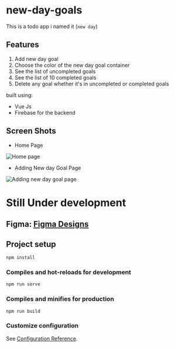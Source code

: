 # new-day-goals

This is a todo app i named it (```new day```)
## Features
1. Add new day goal
2. Choose the color of the new day goal container
3. See the list of uncompleted goals
4. See the list of 10 completed goals
5. Delete any goal whether it's in uncompleted or completed goals

built using:
* Vue Js
* Firebase for the backend


## Screen Shots

* Home Page<br/>


![Home page](https://user-images.githubusercontent.com/66163130/137979802-f4a735f7-2ca7-4dcb-bc76-517393f5e299.png)

* Adding New day Goal Page<br/>

![Adding new day goal page](https://user-images.githubusercontent.com/66163130/137979824-7e48daac-a620-4dbb-8abd-8775e5b278d7.png)


# Still Under development
## Figma: <a href="https://www.figma.com/file/nBDt1x07Z4YoAOLmrLVjvI/newDayApp?node-id=0%3A1">Figma Designs</a>
<!-- You can see it <a href="#">live here</a> -->

## Project setup
```
npm install
```

### Compiles and hot-reloads for development
```
npm run serve
```

### Compiles and minifies for production
```
npm run build
```

### Customize configuration
See [Configuration Reference](https://cli.vuejs.org/config/).


